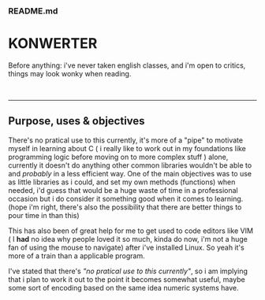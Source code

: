 ### README.md
# KONWERTER

Before anything: i've never taken english classes, and i'm open to critics, things may look wonky when reading.

<br>

---

## Purpose, uses & objectives

There's no pratical use to this currently, it's more of a "pipe" to motivate myself in learning about C ( i really like to work out in my foundations like programming logic before moving on to more complex stuff ) alone, currently it doesn't do anything other common libraries wouldn't be able to and *probably* in a less efficient way. One of the main objectives was to use as little libraries as i could, and set my own methods (functions) when needed, i'd guess that would be a huge waste of time in a professional occasion but i do consider it something good when it comes to learning. (hope i'm right, there's also the possibility that there are better things to pour time in than this)

This has also been of great help for me to get used to code editors like VIM ( I **had** no idea why people loved it so much, kinda do now, i'm not a huge fan of using the mouse to navigate) after i've installed Linux. So yeah it's more of a train than a applicable program.

I've stated that there's *"no pratical use to this currently"*, so i am implying that i plan to work it out to the point it becomes somewhat useful, maybe some sort of encoding based on the same idea numeric systems have.
